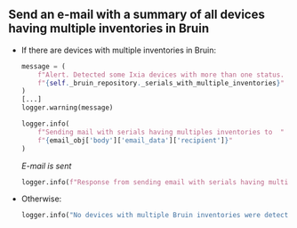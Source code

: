 ## Send an e-mail with a summary of all devices having multiple inventories in Bruin

* If there are devices with multiple inventories in Bruin:
    ```python
    message = (
        f"Alert. Detected some Ixia devices with more than one status. "
        f"{self._bruin_repository._serials_with_multiple_inventories}"
    )
    [...]
    logger.warning(message)
    ```

    ```python
    logger.info(
        f"Sending mail with serials having multiples inventories to  "
        f"{email_obj['body']['email_data']['recipient']}"
    )
    ```
    _E-mail is sent_
    ```python
    logger.info(f"Response from sending email with serials having multiple inventories: {json.dumps(response)}")
    ```

* Otherwise:
  ```python
  logger.info("No devices with multiple Bruin inventories were detected")
  ```